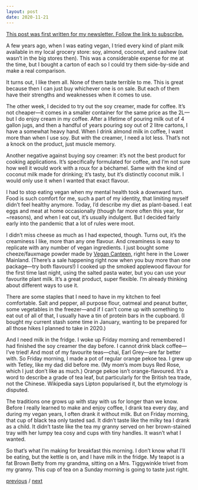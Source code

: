 ```yaml
---
layout: post
date: 2020-11-21
---
```


[This post was first written for my newsletter. Follow the link to subscribe.](https://jessdriscoll.substack.com/p/your-crown-was-tight-heavy-on-your)

A few years ago, when I was eating vegan, I tried every kind of plant milk available in my local grocery store: soy, almond, coconut, and cashew (oat wasn’t in the big stores then). This was a considerable expense for me at the time, but I bought a carton of each so I could try them side-by-side and make a real comparison.

It turns out, I like them all. None of them taste terrible to me. This is great because then I can just buy whichever one is on sale. But each of them have their strengths and weaknesses when it comes to use. 

The other week, I decided to try out the soy creamer, made for coffee. It’s not cheaper—it comes in a smaller container for the same price as the 2L—but I do enjoy cream in my coffee. After a lifetime of pouring milk out of 4 gallon jugs, and then a handful of years pouring soy out of 2 litre cartons, I have a somewhat heavy hand. When I drink almond milk in coffee, I want more than when I use soy. But with the creamer, I need a lot less. That’s not a knock on the product, just muscle memory.

Another negative against buying soy creamer: it’s not the best product for cooking applications. It’s specifically formulated for coffee, and I’m not sure how well it would work with a roux for a béchamel. Same with the kind of coconut milk made for drinking; it’s tasty, but it’s distinctly coconut milk. I would only use it when I wanted that exact flavour.

I had to stop eating vegan when my mental health took a downward turn. Food is such comfort for me, such a part of my identity, that limiting myself didn’t feel healthy anymore. Today, I’d describe my diet as plant-based. I eat eggs and meat at home occasionally (though far more often this year, for ~reasons), and when I eat out, it’s usually indulgent. But I decided fairly early into the pandemic that a lot of rules were moot.

I didn’t miss cheese as much as I had expected, though. Turns out, it’s the creaminess I like, more than any one flavour. And creaminess is easy to replicate with any number of vegan ingredients. I just bought some cheeze/fauxmage powder made by [Vegan Canteen](http://vegan-canteen.com), right here in the Lower Mainland. (There’s a sale happening right now when you buy more than one package—try both flavours!) I cooked up the smoked applewood flavour for the first time last night, using the salted pasta water, but you can use your favourite plant milk. It’s a great product, super flexible. I’m already thinking about different ways to use it.

There are some staples that I need to have in my kitchen to feel comfortable. Salt and pepper, all purpose flour, oatmeal and peanut butter, some vegetables in the freezer—and if I can’t come up with something to eat out of all of that, I usually have a tin of protein bars in the cupboard. (I bought my current stash some time in January, wanting to be prepared for all those hikes I planned to take in 2020.)

And I need milk in the fridge. I woke up Friday morning and remembered I had finished the soy creamer the day before. I cannot drink black coffee—I’ve tried! And most of my favourite teas—chai, Earl Grey—are far better with. So Friday morning, I made a pot of regular orange pekoe tea. I grew up with Tetley, like my dad did before me. (My mom’s mom buys Red Rose, which I just don’t like as much.) Orange pekoe isn’t orange-flavoured. It’s a word to describe a grade of tea leaf, but particularly for the British tea trade, not the Chinese. Wikipedia says Lipton popularised it, but the etymology is disputed.

The traditions one grows up with stay with us for longer than we know. Before I really learned to make and enjoy coffee, I drank tea every day, and during my vegan years, I often drank it without milk. But on Friday morning, that cup of black tea only tasted sad. It didn’t taste like the milky tea I drank as a child. It didn’t taste like the tea my granny served on her brown-stained tray with her lumpy tea cosy and cups with tiny handles. It wasn’t what I wanted. 

So that’s what I’m making for breakfast this morning. I don’t know what I’ll be eating, but the kettle is on, and I have milk in the fridge. My teapot is a fat Brown Betty from my grandma, sitting on a Mrs. Tiggywinkle trivet from my granny. This cup of tea on a Sunday morning is going to taste just right.

<a href="{{page.previous.url}}">previous</a> / <a href="{{page.next.url}}">next</a>

